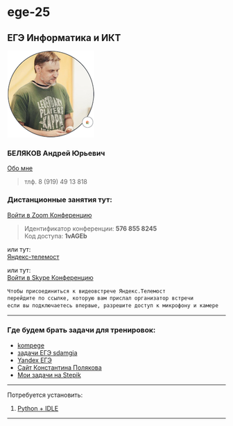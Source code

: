 # ege-25

## ЕГЭ Информатика и ИКТ  

![Беляков АЮ](./avatar_.png)  

### БЕЛЯКОВ Андрей Юрьевич  

[Обо мне](https://permcoding.github.io/)  

> тлф. 8 (919) 49 13 818  

### Дистанционные занятия тут:  

[Войти в Zoom Конференцию](https://us04web.zoom.us/j/5768558245?pwd=onF4geABMahDkPwjSZoWd2tXZRS0rm.1)  

> Идентификатор конференции: **576 855 8245**  
> Код доступа: **1vAGEb**  

или тут:  
[Яндекс-телемост](https://telemost.yandex.ru/j/05787508074338)  

или тут:  
[Войти в Skype Конференцию](https://join.skype.com/invite/pquO5j6tFO0g)  

```txt
Чтобы присоединиться к видеовстрече Яндекс.Телемост  
перейдите по ссылке, которую вам прислал организатор встречи  
если вы подключаетесь впервые, разрешите доступ к микрофону и камере  
```

---  

### Где будем брать задачи для тренировок:  

* [kompege](https://kompege.ru/)  
* [задачи ЕГЭ sdamgia](https://inf-ege.sdamgia.ru/)  
* [Yandex ЕГЭ](https://education.yandex.ru/ege?utm_source=platform&utm_medium=partner&utm_campaign=ege&utm_content=cege_link_kabanov&utm_term=20231101)  
* [Сайт Константина Полякова](https://kpolyakov.spb.ru/school/ege/tests.htm)  
* [Мои задачи на Stepik](https://stepik.org/course/63529/syllabus)  

---  

Потребуется установить:  

1. [Python + IDLE](https://www.python.org/)  

---  
